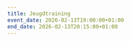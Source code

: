 ```yaml
---
title: Jeugdtraining
event_date: 2026-02-13T19:00:00+01:00
end_date: 2026-02-13T20:15:00+01:00
---
```

